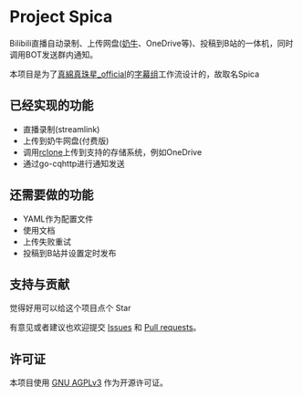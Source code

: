 # Project Spica

Bilibili直播自动录制、上传网盘([奶牛](https://cowtransfer.com)、OneDrive等)、投稿到B站的一体机，同时调用BOT发送群内通知。

本项目是为了[真綿真珠星_official](https://space.bilibili.com/2113007488)的[字幕组](https://space.bilibili.com/2062226233)工作流设计的，故取名Spica

## 已经实现的功能

+ 直播录制(streamlink)
+ 上传到奶牛网盘(付费版)
+ 调用[rclone](https://rclone.org)上传到支持的存储系统，例如OneDrive
+ 通过go-cqhttp进行通知发送

## 还需要做的功能

+ YAML作为配置文件
+ 使用文档
+ 上传失败重试
+ 投稿到B站并设置定时发布

## 支持与贡献

觉得好用可以给这个项目点个 Star 

有意见或者建议也欢迎提交 [Issues](https://github.com/lonelyion/project-spica/issues) 和 [Pull requests](https://github.com/lonelyion/project-spica/requests)。

## 许可证
本项目使用 [GNU AGPLv3](https://choosealicense.com/licenses/agpl-3.0/) 作为开源许可证。